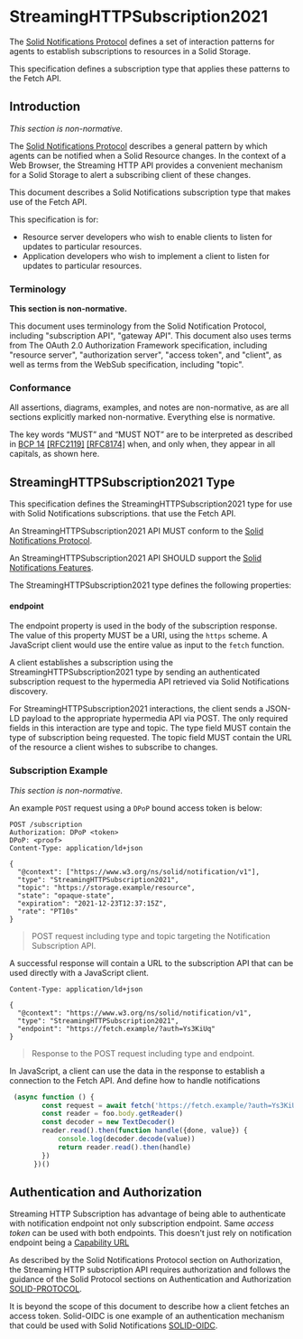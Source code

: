 # StreamingHTTPSubscription2021

The [Solid Notifications Protocol](https://solid.github.io/notifications/protocol)
defines a set of interaction patterns for agents to establish subscriptions to resources in a Solid Storage.

This specification defines a subscription type that applies these patterns to the Fetch API.

## Introduction

*This section is non-normative.*

The [Solid Notifications Protocol](https://solid.github.io/notifications/protocol)
describes a general pattern by which agents can be notified when a Solid Resource changes.
In the context of a Web Browser, the Streaming HTTP API provides a convenient mechanism for a Solid Storage
to alert a subscribing client of these changes.

This document describes a Solid Notifications subscription type that makes use of the Fetch API.

This specification is for:

* Resource server developers who wish to enable clients to listen for updates to particular resources.
* Application developers who wish to implement a client to listen for updates to particular resources.

### Terminology

**This section is non-normative.**

This document uses terminology from the Solid Notification Protocol, including "subscription API", "gateway API".
This document also uses terms from The OAuth 2.0 Authorization Framework specification,
including "resource server", "authorization server", "access token", and "client",
as well as terms from the WebSub specification, including "topic".

### Conformance



All assertions, diagrams, examples, and notes are non-normative, as are all sections explicitly marked non-normative.
Everything else is normative.

The key words “MUST” and “MUST NOT” are to be interpreted as described in [BCP 14](https://tools.ietf.org/html/bcp14)
[[RFC2119]](https://datatracker.ietf.org/doc/html/rfc2119) [[RFC8174]](https://datatracker.ietf.org/doc/html/rfc8174) when,
and only when, they appear in all capitals, as shown here.


## StreamingHTTPSubscription2021 Type

This specification defines the StreamingHTTPSubscription2021 type for use with Solid Notifications subscriptions.
that use the Fetch API.

An StreamingHTTPSubscription2021 API MUST conform to the [Solid Notifications Protocol](https://htmlpreview.github.io/?https://github.com/solid/notifications/blob/7cbc56dd0732f1369daf216d108d0b7e41097399/eventsource-subscription-2021.html#discovery).

An StreamingHTTPSubscription2021 API SHOULD support the [Solid Notifications Features](https://htmlpreview.github.io/?https://github.com/solid/notifications/blob/7cbc56dd0732f1369daf216d108d0b7e41097399/eventsource-subscription-2021.html#notification-features).

The StreamingHTTPSubscription2021 type defines the following properties:

#### endpoint
The endpoint property is used in the body of the subscription response.
The value of this property MUST be a URI, using the `https` scheme.
A JavaScript client would use the entire value as input to the `fetch` function.

A client establishes a subscription using the StreamingHTTPSubscription2021 type by sending an authenticated subscription request
to the hypermedia API retrieved via Solid Notifications discovery.

For StreamingHTTPSubscription2021 interactions, the client sends a JSON-LD payload to the appropriate hypermedia API via POST.
The only required fields in this interaction are type and topic. The type field MUST contain the type of subscription being requested.
The topic field MUST contain the URL of the resource a client wishes to subscribe to changes.

### Subscription Example

*This section is non-normative.*

An example `POST` request using a `DPoP` bound access token is below:

```http
POST /subscription
Authorization: DPoP <token>
DPoP: <proof>
Content-Type: application/ld+json
```
```jsonld
{
  "@context": ["https://www.w3.org/ns/solid/notification/v1"],
  "type": "StreamingHTTPSubscription2021",
  "topic": "https://storage.example/resource",
  "state": "opaque-state",
  "expiration": "2021-12-23T12:37:15Z",
  "rate": "PT10s"
}
```
> POST request including type and topic targeting the Notification Subscription API.

A successful response will contain a URL to the subscription API that can be used directly with a JavaScript client.

```http
Content-Type: application/ld+json
```
```jsonld
{
  "@context": "https://www.w3.org/ns/solid/notification/v1",
  "type": "StreamingHTTPSubscription2021",
  "endpoint": "https://fetch.example/?auth=Ys3KiUq"
}
```
> Response to the POST request including type and endpoint.

In JavaScript, a client can use the data in the response to establish a connection to the Fetch API.
And define how to handle notifications

```js
 (async function () {
        const request = await fetch('https://fetch.example/?auth=Ys3KiUq')
        const reader = foo.body.getReader()
        const decoder = new TextDecoder()
        reader.read().then(function handle({done, value}) {
            console.log(decoder.decode(value))
            return reader.read().then(handle)
        })
      })()

```

## Authentication and Authorization

Streaming HTTP Subscription has advantage of being able to authenticate with notification endpoint
not only subscription endpoint. Same *access token* can be used with both endpoints.
This doesn't just rely on notification endpoint being a [Capability URL](https://www.w3.org/TR/capability-urls/)

As described by the Solid Notifications Protocol section on Authorization,
the Streaming HTTP subscription API requires authorization and follows the guidance of the Solid Protocol
sections on Authentication and Authorization [SOLID-PROTOCOL](https://solidproject.org/TR/protocol).

It is beyond the scope of this document to describe how a client fetches an access token.
Solid-OIDC is one example of an authentication mechanism that could be used with Solid Notifications [SOLID-OIDC](https://solid.github.io/solid-oidc/).

